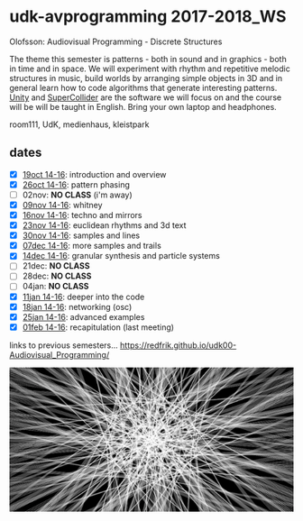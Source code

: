 udk-avprogramming 2017-2018_WS
=========================

Olofsson: Audiovisual Programming - Discrete Structures

The theme this semester is patterns - both in sound and in graphics - both in time and in space. We will experiment with rhythm and repetitive melodic structures in music, build worlds by arranging simple objects in 3D and in general learn how to code algorithms that generate interesting patterns. [Unity](https://unity3d.com) and [SuperCollider](https://supercollider.github.io) are the software we will focus on and the course will be will be taught in English. Bring your own laptop and headphones.

room111, UdK, medienhaus, kleistpark

dates
-----

- [x] [19oct 14-16](https://github.com/redFrik/udk18-Discrete_Structures/tree/master/udk171019): introduction and overview
- [x] [26oct 14-16](https://github.com/redFrik/udk18-Discrete_Structures/tree/master/udk171026): pattern phasing
- [ ] 02nov: **NO CLASS** (i'm away)
- [x] [09nov 14-16](https://github.com/redFrik/udk18-Discrete_Structures/tree/master/udk171109): whitney
- [x] [16nov 14-16](https://github.com/redFrik/udk18-Discrete_Structures/tree/master/udk171116): techno and mirrors
- [x] [23nov 14-16](https://github.com/redFrik/udk18-Discrete_Structures/tree/master/udk171123): euclidean rhythms and 3d text
- [x] [30nov 14-16](https://github.com/redFrik/udk18-Discrete_Structures/tree/master/udk171130): samples and lines
- [x] [07dec 14-16](https://github.com/redFrik/udk18-Discrete_Structures/tree/master/udk171207): more samples and trails
- [x] [14dec 14-16](https://github.com/redFrik/udk18-Discrete_Structures/tree/master/udk171214): granular synthesis and particle systems
- [ ] 21dec: **NO CLASS**
- [ ] 28dec: **NO CLASS**
- [ ] 04jan: **NO CLASS**
- [x] [11jan 14-16](https://github.com/redFrik/udk18-Discrete_Structures/tree/master/udk180111): deeper into the code
- [x] [18jan 14-16](https://github.com/redFrik/udk18-Discrete_Structures/tree/master/udk180118): networking (osc)
- [x] [25jan 14-16](https://github.com/redFrik/udk18-Discrete_Structures/tree/master/udk180125): advanced examples
- [x] [01feb 14-16](https://github.com/redFrik/udk18-Discrete_Structures/tree/master/udk180201): recapitulation (last meeting)

links to previous semesters... <https://redfrik.github.io/udk00-Audiovisual_Programming/>

![Discrete_Structures](Discrete_Structures.png?raw=true "Discrete_Structures")
